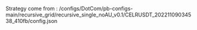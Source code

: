 Strategy come from : /configs/DotCom/pb-configs-main/recursive_grid/recursive_single_noAU_v0.1/CELRUSDT_20221109034538_410fb/config.json